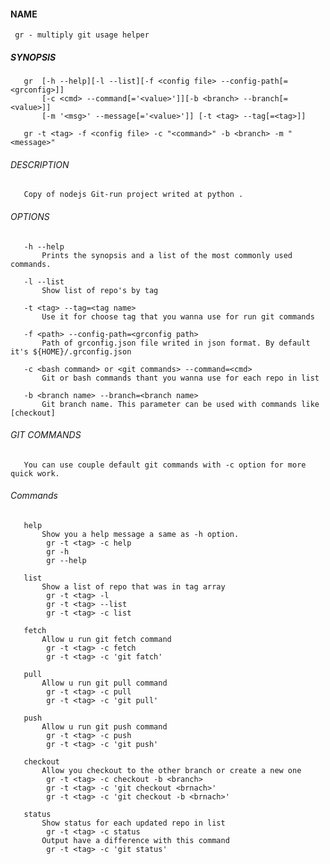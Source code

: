 #### NAME
     gr - multiply git usage helper

##### SYNOPSIS
       gr  [-h --help][-l --list][-f <config file> --config-path[=<grconfig>]]
           [-c <cmd> --command[='<value>']][-b <branch> --branch[=<value>]]
           [-m '<msg>' --message[='<value>']] [-t <tag> --tag[=<tag>]]

       gr -t <tag> -f <config file> -c "<command>" -b <branch> -m "<message>"

###### DESCRIPTION
       Copy of nodejs Git-run project writed at python .

###### OPTIONS

       -h --help
           Prints the synopsis and a list of the most commonly used commands.

       -l --list
           Show list of repo's by tag

       -t <tag> --tag=<tag name>
           Use it for choose tag that you wanna use for run git commands

       -f <path> --config-path=<grconfig path>
           Path of grconfig.json file writed in json format. By default it's ${HOME}/.grconfig.json

       -c <bash command> or <git commands> --command=<cmd>
           Git or bash commands thant you wanna use for each repo in list

       -b <branch name> --branch=<branch name>
           Git branch name. This parameter can be used with commands like [checkout]

###### GIT COMMANDS
       You can use couple default git commands with -c option for more quick work.

######   Commands
       help
           Show you a help message a same as -h option.
            gr -t <tag> -c help
            gr -h
            gr --help

       list
           Show a list of repo that was in tag array
            gr -t <tag> -l
            gr -t <tag> --list
            gr -t <tag> -c list

       fetch
           Allow u run git fetch command
            gr -t <tag> -c fetch
            gr -t <tag> -c 'git fatch'

       pull
           Allow u run git pull command
            gr -t <tag> -c pull
            gr -t <tag> -c 'git pull'

       push
           Allow u run git push command
            gr -t <tag> -c push
            gr -t <tag> -c 'git push'

       checkout
           Allow you checkout to the other branch or create a new one
            gr -t <tag> -c checkout -b <branch>
            gr -t <tag> -c 'git checkout <brnach>'
            gr -t <tag> -c 'git checkout -b <brnach>'

       status
           Show status for each updated repo in list
            gr -t <tag> -c status
           Output have a difference with this command
            gr -t <tag> -c 'git status'
